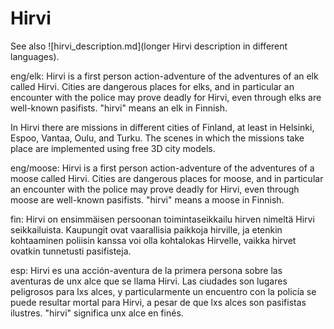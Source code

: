# Hirvi
See also ![hirvi_description.md](longer Hirvi description in different languages).

eng/elk:
Hirvi is a first person action-adventure of the adventures of
an elk called Hirvi. Cities are dangerous places for elks, and
in particular an encounter with the police may prove deadly for Hirvi,
even through elks are well-known pasifists.
"hirvi" means an elk in Finnish.

In Hirvi there are missions in different cities of Finland,
at least in Helsinki, Espoo, Vantaa, Oulu, and Turku.
The scenes in which the missions take place are implemented
using free 3D city models.

eng/moose:
Hirvi is a first person action-adventure of the adventures of
a moose called Hirvi. Cities are dangerous places for moose, and
in particular an encounter with the police may prove deadly for Hirvi,
even through moose are well-known pasifists.
"hirvi" means a moose in Finnish.

fin:
Hirvi on ensimmäisen persoonan toimintaseikkailu hirven nimeltä Hirvi
seikkailuista. Kaupungit ovat vaarallisia paikkoja hirville, ja etenkin
kohtaaminen poliisin kanssa voi olla kohtalokas Hirvelle,
vaikka hirvet ovatkin tunnetusti pasifisteja.

esp:
Hirvi es una acción-aventura de la primera persona sobre
las aventuras de unx alce que se llama Hirvi. Las ciudades son lugares
peligrosos para lxs alces, y particularmente un encuentro con la policía
se puede resultar mortal para Hirvi, a pesar de que lxs alces
son pasifistas ilustres. "hirvi" significa unx alce en finés.
